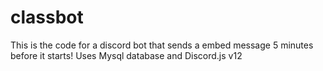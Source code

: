 # classbot
This is the code for a discord bot that sends a embed message 5 minutes before it starts! Uses Mysql database and Discord.js v12
